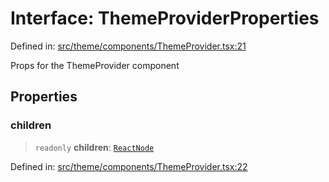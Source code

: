 # Interface: ThemeProviderProperties

Defined in: [src/theme/components/ThemeProvider.tsx:21](https://github.com/Nick2bad4u/Uptime-Watcher/blob/main/src/theme/components/ThemeProvider.tsx#L21)

Props for the ThemeProvider component

## Properties

### children

> `readonly` **children**: [`ReactNode`](https://github.com/DefinitelyTyped/DefinitelyTyped/blob/80449050d0e5e84f44ffa3fd3dc5651e4747e589/types/react/index.d.ts#L427)

Defined in: [src/theme/components/ThemeProvider.tsx:22](https://github.com/Nick2bad4u/Uptime-Watcher/blob/main/src/theme/components/ThemeProvider.tsx#L22)
